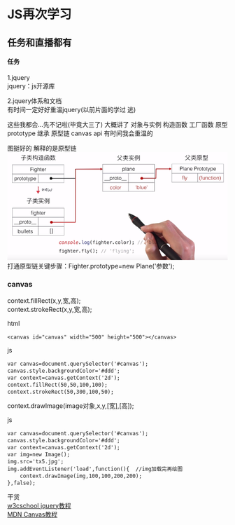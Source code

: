 # JS再次学习
## 任务和直播都有

#### 任务
1.jquery  
jquery：js开源库  

2.jquery体系和文档  
有时间一定好好重温jquery(以前片面的学过 逃)


这些我都会...先不记啦(毕竟大三了) 大概讲了 对象与实例 构造函数 工厂函数 原型prototype 继承 原型链 canvas api 有时间我会重温的    

图挺好的 解释的是原型链  
![](images/day7_yxl.png)  
打通原型链关键步骤：Fighter.prototype=new Plane('参数');

### canvas 
context.fillRect(x,y,宽,高);  
context.strokeRect(x,y,宽,高);

html

	<canvas id="canvas" width="500" height="500"></canvas>

js

    var canvas=document.querySelector('#canvas');
    canvas.style.backgroundColor='#ddd';
    var context=canvas.getContext('2d');
    context.fillRect(50,50,100,100);
    context.strokeRect(50,300,100,50);
 
context.drawImage(image对象,x,y,[宽],[高]);

js

    var canvas=document.querySelector('#canvas');
    canvas.style.backgroundColor='#ddd';
    var context=canvas.getContext('2d');
    var img=new Image();
    img.src='tx5.jpg';
    img.addEventListener('load',function(){  //img加载完再绘图
        context.drawImage(img,100,100,200,200);
    },false);

干货  
[w3cschool jquery教程](http://www.w3school.com.cn/jquery/)  
[MDN Canvas教程](https://developer.mozilla.org/zh-CN/docs/Web/API/Canvas_API/Tutorial)

